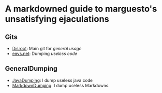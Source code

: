 # A markdowned guide to marguesto's unsatisfying ejaculations

## Gits
- [Disroot](https://git.disroot.org/asterisk): Main git for *general usage*
- [envs.net](https://git.envs.net/marguesto): Dumping *useless code*

## GeneralDumping
- [JavaDumping](https://git.disroot.org/asterisk/JavaDumping): I dump useless java code
- [MarkdownDumping](https://git.disroot.org/asterisk/MarkdownDumping): I dump useless Markdowns
